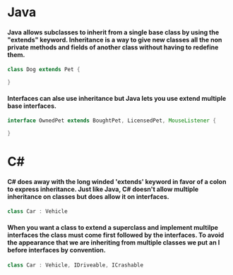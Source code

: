 # Java
#### Java allows subclasses to inherit from a single base class by using the "extends" keyword. Inheritance is a way to give new classes all the non private methods and fields of another class without having to redefine them.
```java
class Dog extends Pet {

}
```
#### Interfaces can alse use inheritance but Java lets you use extend multiple base interfaces.
```java
interface OwnedPet extends BoughtPet, LicensedPet, MouseListener {

}
```
# C#
#### C# does away with the long winded 'extends' keyword in favor of a colon to express inheritance. Just like Java, C# doesn't allow multiple inheritance on classes but does allow it on interfaces.
```c#
class Car : Vehicle
```
#### When you want a class to extend a superclass and implement multilpe interfaces the class must come first followed by the interfaces. To avoid the appearance that we are inheriting from multiple classes we put an I before interfaces by convention.
```c#
class Car : Vehicle, IDriveable, ICrashable
```
